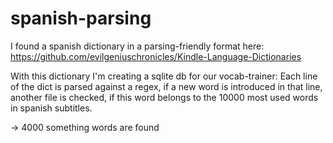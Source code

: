 spanish-parsing
===============

I found a spanish dictionary in a parsing-friendly format here: https://github.com/evilgeniuschronicles/Kindle-Language-Dictionaries

With this dictionary I'm creating a sqlite db for our vocab-trainer:
Each line of the dict is parsed against a regex, if a new word is introduced in that line, another file is checked, if this word belongs to the 10000 most used words in spanish subtitles.

-> 4000 something words are found
